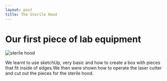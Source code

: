 ```yaml
---
layout: post
title: The Sterile Hood
---
```



# Our first piece of lab equipment

![sterile hood](https://github.com/dcandyce/dcandyce.github.io/blob/master/images/sterilehood3.jpg)

We learnt to use sketchUp, very basic and how to create a box with pieces that
fit inside of edges.We then were shown how to operate the laser cutter and cut
out the pieces for the sterile hood.
